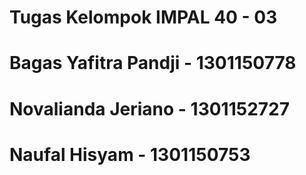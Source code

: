 # Tugas Kelompok IMPAL 40 - 03
# Bagas Yafitra Pandji - 1301150778
# Novalianda Jeriano - 1301152727
# Naufal Hisyam - 1301150753
